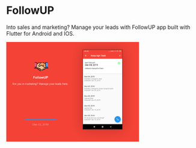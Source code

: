 # FollowUP

Into sales and marketing? Manage your leads with FollowUP app built with Flutter for Android and IOS.

<img src="https://raw.githubusercontent.com/VamsiSmart/MyFlutterPro/assets/assets/3.followUP.png" alt="drawing" width="70%"/>
